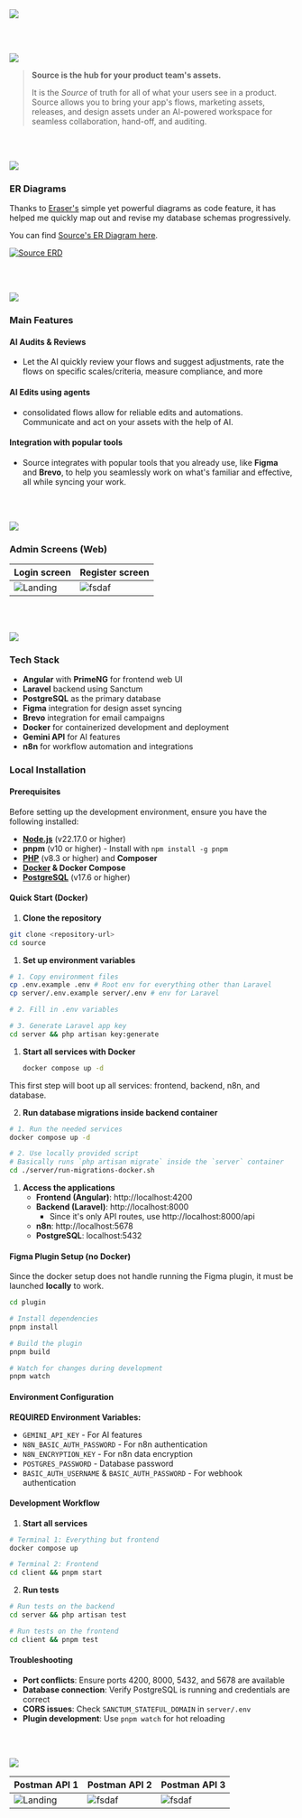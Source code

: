 <img src="./readme/title1.svg"/>

<br><br>

<!-- project overview -->
<img src="./readme/title2.svg"/>

> **Source is the hub for your product team's assets.**
>
> It is the _Source_ of truth for all of what your users see in a product. Source allows you to bring your app's flows, marketing assets, releases, and design assets under an AI-powered workspace for seamless collaboration, hand-off, and auditing.

<br><br>

<!-- System Design -->
<img src="./readme/title3.svg"/>

### ER Diagrams

Thanks to [Eraser's](https://eraser.io) simple yet powerful diagrams as code feature, it has helped me quickly map out and revise my database schemas progressively.

You can find [Source's ER Diagram here](https://app.eraser.io/workspace/8FQjCJxkMfRbnclguIwf?origin=share&elements=S5rvZyZoHdEj9nQ0_fGEnQ).

<a href="https://app.eraser.io/workspace/8FQjCJxkMfRbnclguIwf?origin=share&elements=S5rvZyZoHdEj9nQ0_fGEnQ" title="Source ERD"><img src='./readme/db/eraser1.svg' alt="Source ERD" /></a>

<br><br>

<!-- Project Highlights -->
<img src="./readme/title4.svg"/>

### Main Features

#### AI Audits & Reviews

-   Let the AI quickly review your flows and suggest adjustments, rate the flows on specific scales/criteria, measure compliance, and more

#### AI Edits using agents

-   consolidated flows allow for reliable edits and automations. Communicate and act on your assets with the help of AI.

#### Integration with popular tools

-   Source integrates with popular tools that you already use, like **Figma** and **Brevo**, to help you seamlessly work on what's familiar and effective, all while syncing your work.

<br><br>

<!-- Demo -->
<img src="./readme/title5.svg"/>

### Admin Screens (Web)

| Login screen                            | Register screen                       |
| --------------------------------------- | ------------------------------------- |
| ![Landing](./readme/demo/1440x1024.png) | ![fsdaf](./readme/demo/1440x1024.png) |

<br><br>

<!-- Development & Testing -->
<img src="./readme/title6.svg"/>

### Tech Stack

-   **Angular** with **PrimeNG** for frontend web UI
-   **Laravel** backend using Sanctum
-   **PostgreSQL** as the primary database
-   **Figma** integration for design asset syncing
-   **Brevo** integration for email campaigns
-   **Docker** for containerized development and deployment
-   **Gemini API** for AI features
-   **n8n** for workflow automation and integrations

### Local Installation

#### Prerequisites

Before setting up the development environment, ensure you have the following installed:

-   [**Node.js**](https://nodejs.org/) (v22.17.0 or higher)
-   **pnpm** (v10 or higher) - Install with `npm install -g pnpm`
-   [**PHP**](https://www.php.net/downloads) (v8.3 or higher) and **Composer**
-   **[Docker](https://www.docker.com) & Docker Compose**
-   [**PostgreSQL**](<(https://www.postgresql.org/download/)>) (v17.6 or higher)

#### Quick Start (Docker)

1. **Clone the repository**

```bash
git clone <repository-url>
cd source
```

1. **Set up environment variables**

```bash
# 1. Copy environment files
cp .env.example .env # Root env for everything other than Laravel
cp server/.env.example server/.env # env for Laravel

# 2. Fill in .env variables

# 3. Generate Laravel app key
cd server && php artisan key:generate
```

1. **Start all services with Docker**

    ```bash
    docker compose up -d
    ```

This first step will boot up all services: frontend, backend, n8n, and database.

2. **Run database migrations inside backend container**

```bash
# 1. Run the needed services
docker compose up -d

# 2. Use locally provided script
# Basically runs `php artisan migrate` inside the `server` container
cd ./server/run-migrations-docker.sh

```

1. **Access the applications**
    - **Frontend (Angular)**: http://localhost:4200
    - **Backend (Laravel)**: http://localhost:8000
        - Since it's only API routes, use http://localhost:8000/api
    - **n8n**: http://localhost:5678
    - **PostgreSQL**: localhost:5432

#### Figma Plugin Setup (no Docker)

Since the docker setup does not handle running the Figma plugin, it must be launched **locally** to work.

```bash
cd plugin

# Install dependencies
pnpm install

# Build the plugin
pnpm build

# Watch for changes during development
pnpm watch
```

#### Environment Configuration

**REQUIRED Environment Variables:**

-   `GEMINI_API_KEY` - For AI features
-   `N8N_BASIC_AUTH_PASSWORD` - For n8n authentication
-   `N8N_ENCRYPTION_KEY` - For n8n data encryption
-   `POSTGRES_PASSWORD` - Database password
-   `BASIC_AUTH_USERNAME` & `BASIC_AUTH_PASSWORD` - For webhook authentication

#### Development Workflow

1. **Start all services**

```bash
# Terminal 1: Everything but frontend
docker compose up

# Terminal 2: Frontend
cd client && pnpm start
```

2. **Run tests**

```bash
# Run tests on the backend
cd server && php artisan test

# Run tests on the frontend
cd client && pnpm test
```

#### Troubleshooting

-   **Port conflicts**: Ensure ports 4200, 8000, 5432, and 5678 are available
-   **Database connection**: Verify PostgreSQL is running and credentials are correct
-   **CORS issues**: Check `SANCTUM_STATEFUL_DOMAIN` in `server/.env`
-   **Plugin development**: Use `pnpm watch` for hot reloading

<br><br>

<!-- Deployment -->
<img src="./readme/title7.svg"/>

| Postman API 1                           | Postman API 2                         | Postman API 3                         |
| --------------------------------------- | ------------------------------------- | ------------------------------------- |
| ![Landing](./readme/demo/1440x1024.png) | ![fsdaf](./readme/demo/1440x1024.png) | ![fsdaf](./readme/demo/1440x1024.png) |

<br><br>
